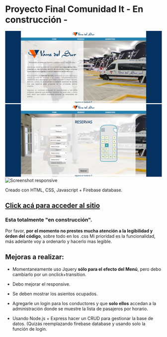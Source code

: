 # Proyecto Final Comunidad It - En construcción -
![Screenshot del Index](img/screenshot.jpg)
![Screenshot de Reserva](img/screenshot2.jpg)
![Screenshot responsive](img/screenshot3.jpg)

Creado con HTML, CSS, Javascript + Firebase database.

## [Click acá para acceder al sitio](https://stoic-brahmagupta-12513c.netlify.com) ##

### Esta totalmente "en construcción".

Por favor,
**__por el momento no prestes mucha atención a la legibilidad y órden del código__**,
sobre todo en los .css Mi prioridad es la funcionalidad,
más adelante voy a ordenarlo y hacerlo mas legible.

## Mejoras a realizar:

- Momentaneamente uso Jquery __sólo para el efecto del Menú__, pero debo cambiarlo por un onclick+transition.

- Debo mejorar el responsive.

- Se deben mostrar los asientos ocupados.

- Agregarle un login para los conductores y que **solo ellos** accedan a la administración donde se muestre la lista de pasajeros por horario.

- Usando Node.js + Express hacer un CRUD para gestionar la base de datos. (Quizás reemplazando firebase database y usando solo la función de login.
